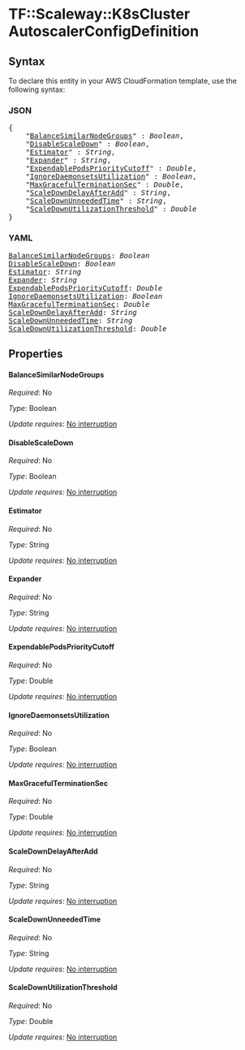 # TF::Scaleway::K8sCluster AutoscalerConfigDefinition

## Syntax

To declare this entity in your AWS CloudFormation template, use the following syntax:

### JSON

<pre>
{
    "<a href="#balancesimilarnodegroups" title="BalanceSimilarNodeGroups">BalanceSimilarNodeGroups</a>" : <i>Boolean</i>,
    "<a href="#disablescaledown" title="DisableScaleDown">DisableScaleDown</a>" : <i>Boolean</i>,
    "<a href="#estimator" title="Estimator">Estimator</a>" : <i>String</i>,
    "<a href="#expander" title="Expander">Expander</a>" : <i>String</i>,
    "<a href="#expendablepodsprioritycutoff" title="ExpendablePodsPriorityCutoff">ExpendablePodsPriorityCutoff</a>" : <i>Double</i>,
    "<a href="#ignoredaemonsetsutilization" title="IgnoreDaemonsetsUtilization">IgnoreDaemonsetsUtilization</a>" : <i>Boolean</i>,
    "<a href="#maxgracefulterminationsec" title="MaxGracefulTerminationSec">MaxGracefulTerminationSec</a>" : <i>Double</i>,
    "<a href="#scaledowndelayafteradd" title="ScaleDownDelayAfterAdd">ScaleDownDelayAfterAdd</a>" : <i>String</i>,
    "<a href="#scaledownunneededtime" title="ScaleDownUnneededTime">ScaleDownUnneededTime</a>" : <i>String</i>,
    "<a href="#scaledownutilizationthreshold" title="ScaleDownUtilizationThreshold">ScaleDownUtilizationThreshold</a>" : <i>Double</i>
}
</pre>

### YAML

<pre>
<a href="#balancesimilarnodegroups" title="BalanceSimilarNodeGroups">BalanceSimilarNodeGroups</a>: <i>Boolean</i>
<a href="#disablescaledown" title="DisableScaleDown">DisableScaleDown</a>: <i>Boolean</i>
<a href="#estimator" title="Estimator">Estimator</a>: <i>String</i>
<a href="#expander" title="Expander">Expander</a>: <i>String</i>
<a href="#expendablepodsprioritycutoff" title="ExpendablePodsPriorityCutoff">ExpendablePodsPriorityCutoff</a>: <i>Double</i>
<a href="#ignoredaemonsetsutilization" title="IgnoreDaemonsetsUtilization">IgnoreDaemonsetsUtilization</a>: <i>Boolean</i>
<a href="#maxgracefulterminationsec" title="MaxGracefulTerminationSec">MaxGracefulTerminationSec</a>: <i>Double</i>
<a href="#scaledowndelayafteradd" title="ScaleDownDelayAfterAdd">ScaleDownDelayAfterAdd</a>: <i>String</i>
<a href="#scaledownunneededtime" title="ScaleDownUnneededTime">ScaleDownUnneededTime</a>: <i>String</i>
<a href="#scaledownutilizationthreshold" title="ScaleDownUtilizationThreshold">ScaleDownUtilizationThreshold</a>: <i>Double</i>
</pre>

## Properties

#### BalanceSimilarNodeGroups

_Required_: No

_Type_: Boolean

_Update requires_: [No interruption](https://docs.aws.amazon.com/AWSCloudFormation/latest/UserGuide/using-cfn-updating-stacks-update-behaviors.html#update-no-interrupt)

#### DisableScaleDown

_Required_: No

_Type_: Boolean

_Update requires_: [No interruption](https://docs.aws.amazon.com/AWSCloudFormation/latest/UserGuide/using-cfn-updating-stacks-update-behaviors.html#update-no-interrupt)

#### Estimator

_Required_: No

_Type_: String

_Update requires_: [No interruption](https://docs.aws.amazon.com/AWSCloudFormation/latest/UserGuide/using-cfn-updating-stacks-update-behaviors.html#update-no-interrupt)

#### Expander

_Required_: No

_Type_: String

_Update requires_: [No interruption](https://docs.aws.amazon.com/AWSCloudFormation/latest/UserGuide/using-cfn-updating-stacks-update-behaviors.html#update-no-interrupt)

#### ExpendablePodsPriorityCutoff

_Required_: No

_Type_: Double

_Update requires_: [No interruption](https://docs.aws.amazon.com/AWSCloudFormation/latest/UserGuide/using-cfn-updating-stacks-update-behaviors.html#update-no-interrupt)

#### IgnoreDaemonsetsUtilization

_Required_: No

_Type_: Boolean

_Update requires_: [No interruption](https://docs.aws.amazon.com/AWSCloudFormation/latest/UserGuide/using-cfn-updating-stacks-update-behaviors.html#update-no-interrupt)

#### MaxGracefulTerminationSec

_Required_: No

_Type_: Double

_Update requires_: [No interruption](https://docs.aws.amazon.com/AWSCloudFormation/latest/UserGuide/using-cfn-updating-stacks-update-behaviors.html#update-no-interrupt)

#### ScaleDownDelayAfterAdd

_Required_: No

_Type_: String

_Update requires_: [No interruption](https://docs.aws.amazon.com/AWSCloudFormation/latest/UserGuide/using-cfn-updating-stacks-update-behaviors.html#update-no-interrupt)

#### ScaleDownUnneededTime

_Required_: No

_Type_: String

_Update requires_: [No interruption](https://docs.aws.amazon.com/AWSCloudFormation/latest/UserGuide/using-cfn-updating-stacks-update-behaviors.html#update-no-interrupt)

#### ScaleDownUtilizationThreshold

_Required_: No

_Type_: Double

_Update requires_: [No interruption](https://docs.aws.amazon.com/AWSCloudFormation/latest/UserGuide/using-cfn-updating-stacks-update-behaviors.html#update-no-interrupt)

